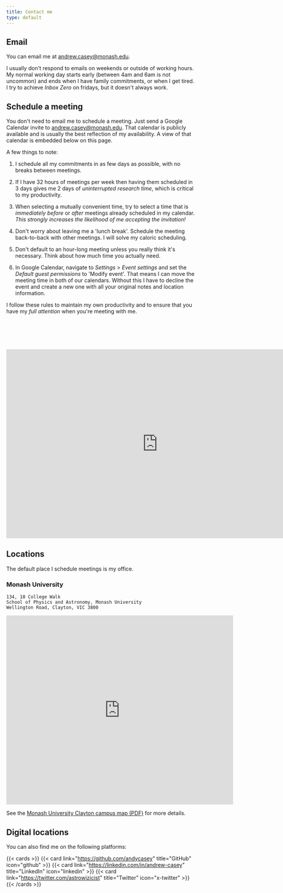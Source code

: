 ```yaml
---
title: Contact me
type: default
---
```


## Email

You can email me at [andrew.casey@monash.edu](mailto:andrew.casey@monash.edu).

I usually don't respond to emails on weekends or outside of working hours. My normal working day starts early (between 4am and 6am is not uncommon) and ends when I have family commitments, or when I get tired. I try to achieve _Inbox Zero_ on fridays, but it doesn't always work.

## Schedule a meeting

You don't need to email me to schedule a meeting. Just send a Google Calendar invite to andrew.casey@monash.edu. That calendar is publicly available and is usually the best reflection of my availability. A view of that calendar is embedded below on this page.

A few things to note:

1. I schedule all my commitments in as few days as possible, with no breaks between meetings.

2. If I have 32 hours of meetings per week then having them scheduled in 3 days gives me 2 days of _uninterrupted research time_, which is critical to my productivity.

3. When selecting a mutually convenient time, try to select a time that is _immediately before_ or _after_ meetings already scheduled in my calendar. *This strongly increases the likelihood of me accepting the invitation!*

4. Don't worry about leaving me a 'lunch break'. Schedule the meeting back-to-back with other meetings. I will solve my caloric scheduling.

5. Don't default to an hour-long meeting unless you really think it's necessary. Think about how much time you actually need.

6. In Google Calendar, navigate to *Settings > Event settings* and set the _Default guest permissions_ to 'Modify event'. That means I can move the meeting time in both of our calendars. Without this I have to decline the event and create a new one with all your original notes and location information.

I follow these rules to maintain my own productivity and to ensure that you have my _full attention_ when you're meeting with me. 

# &nbsp;

<iframe src="https://calendar.google.com/calendar/embed?height=600&wkst=1&ctz=Australia%2FMelbourne&bgcolor=%23ffffff&showTitle=0&showPrint=0&showCalendars=0&mode=WEEK&src=YW5kcmV3LmNhc2V5QG1vbmFzaC5lZHU&src=ZW4uYXVzdHJhbGlhbiNob2xpZGF5QGdyb3VwLnYuY2FsZW5kYXIuZ29vZ2xlLmNvbQ&src=NGFlYmMxNTFmNjg4ODdiZmM0OTVlYTE4YzkyNGViMjcyZjEzMTY2NTE2YjAyN2I5ZTFlZmZiNjdkYTcyNDBjMUBncm91cC5jYWxlbmRhci5nb29nbGUuY29t&src=bW9uYXNoLmVkdV9wZ25naHRzNGMwZzZiZ3UyOHBkMmhvZWthNEBncm91cC5jYWxlbmRhci5nb29nbGUuY29t&color=%23039BE5&color=%230B8043&color=%233F51B5&color=%23F09300" style="border:solid 0px #777" width="800" height="500" frameborder="0" scrolling="no"></iframe>

## Locations

The default place I schedule meetings is my office.

### Monash University

```
134, 10 College Walk
School of Physics and Astronomy, Monash University
Wellington Road, Clayton, VIC 3800
```

<p><div class="mapouter"><div class="gmap_canvas"><iframe width="100%" height="500" id="gmap_canvas" src="https://maps.google.com/maps?q=-37.910183%2C145.130998&t=&z=14&ie=UTF8&iwloc=&output=embed" frameborder="0" scrolling="no" marginheight="0" marginwidth="0"></iframe><a href="https://www.utilitysavingexpert.com">Utility Saving Expert</a></div><style>.mapouter{position:relative;text-align:right;height:500px;width:600px;}.gmap_canvas {overflow:hidden;background:none!important;height:500px;width:600px;}</style></div></p>

See the [Monash University Clayton campus map (PDF)](https://www.monash.edu/__data/assets/pdf_file/0010/71686/3-Claytoncolour.pdf) for more details.



## Digital locations
You can also find me on the following platforms:

{{< cards >}}
  {{< card link="https://github.com/andycasey" title="GitHub" icon="github" >}}
  {{< card link="https://linkedin.com/in/andrew-casey" title="LinkedIn" icon="linkedin" >}}
  {{< card link="https://twitter.com/astrowizicist" title="Twitter" icon="x-twitter" >}}
{{< /cards >}}

